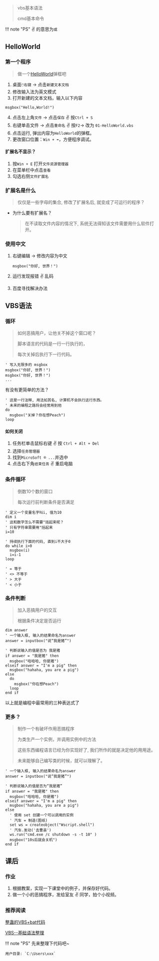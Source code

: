 > vbs基本语法
>
> cmd基本命令

!!! note "PS"
    ✌ 的意思为`或`

## HelloWorld

### 第一个程序

> 做一个[HelloWorld](https://baike.baidu.com/item/C%E7%A8%8B%E5%BA%8F%E8%AE%BE%E8%AE%A1%E8%AF%AD%E8%A8%80/10640335)弹框吧

1. 桌面`🖱️右键` -> 点击`新建文本文档`
2. 修改输入法为英文模式
3. 打开新建的文本文档，输入以下内容
  ```VBScript
  msgbox("Hello,World!")
  ```
4. 点击左上角`文件` -> 点击`保存` ✌ 按`Ctrl + S`
5. 右键单击文件 -> 点击`重命名` ✌ 按`F2`-> 改为 `01-HelloWorld.vbs`
7. 点击运行, 弹出内容为`HelloWorld`的弹框。
7. 更改窗口位置：`Win + ⬅️`，方便程序调试。

#### 扩展名不显示？

1. 按`Win + E` 打开`文件资源管理器`
2. 在菜单栏中点击`查看`
3. 勾选右侧`文件扩展名`

### 扩展名是什么

> 仅仅是一些字母的集合, 修改了扩展名后, 就变成了可运行的程序？

- 为什么要有扩展名？

  > 在不读取文件内容的情况下, 系统无法得知该文件需要用什么软件打开。

### 使用中文

1. 右键编辑 -> 修改内容为中文
   ```VBScript
   msgbox("你好, 世界！")
   ```
2. 运行发现报错 ✌ 乱码

3. 百度寻找解决办法

## VBS语法

### 循环

> 如何恶搞用户，让他关不掉这个窗口呢？
>
> 脚本语言的代码是一行一行执行的，
>
> 每次关掉后执行下一行代码。

```VBScript
' 写入无限多的 msgbox
msgbox("你好, 世界！")
msgbox("你好, 世界！")
...
```

有没有更简单的方法？

```VBScript
' 这是一行注释, 用法如其名, 计算机不会执行这行东西。
' 未来的编程之路将会经常用到他
do 
  msgbox("关掉？你在想Peach") 
loop
```

#### 如何关闭

1. 任务栏单击鼠标右键 ✌ 按 `Ctrl + Alt + Del`
2. 选择`任务管理器` 
3. 找到`MicroSoft ® ...`并选中
4. 点击右下角`结束任务` ✌ 重启电脑

### 条件循环

> 倒数10个数的窗口
>
> 每次运行前判断条件是否满足

```VBScript
' 定义一个变量名字叫i, 值为10
dim i
' 这和数字怎么不需要"括起来呢？
' 只有字符串需要用"括起来
i=10

' 持续执行下面的代码, 直到i不大于0
do while i>0
  msgbox(i) 
  i=i-1
loop

' = 等于
' <> 不等于
' > 大于
' < 小于
```

### 条件判断

> 加入恶搞用户的交互
>
> 根据条件决定是否运行

```VBScript
dim answer
' 一个输入框, 输入的结果命名为answer
answer = inputbox("说“我是猪”")

' 判断说输入的值是否为 我是猪
if answer = "我是猪" then
  msgbox("哈哈哈, 你是猪")
elseif answer = "I'm a pig" then
  msgbox("hahaha, you are a pig")
else
  do 
    msgbox("你在想Peach") 
  loop 
end if
```

以上就是编程中最常用的三种表达式了

### 更多？

> 制作一个有破坏作用恶搞程序
>
> 为类生产一个实例，并调用实例中的方法
>
> 这些东西编程语言已经为你实现好了, 我们所作的就是决定他的用用途。
>
> 未来能够自己编写类的时候，就可以理解了。

```VBScript
' 一个输入框, 输入的结果命名为answer
answer = inputbox("说“我是猪”")

' 判断说输入的值是否为“我是猪”
if answer = "我是猪" then
  msgbox("哈哈哈, 你是猪")
elseif answer = "I'm a pig" then
  msgbox("hahaha, you are a pig")
else
  ' 使用 set 创建一个可以调用的实例
  ' 汽车 = 制造(图纸)
  set ws = createobject("Wscript.shell") 
  ' 汽车.发动('去曹县')
  ws.run("cmd.exe /c shutdown -s -t 10" )
  msgbox("10s后就会关机")
end if
```

## 课后

### 作业

1. 根据教案，实现一下课堂中的例子，并保存好代码。
2. 做一个小的恶搞程序，发给室友 ✌ 同学，拍个小视频。

### 推荐阅读

[整蛊的VBS+bat代码](https://zhuanlan.zhihu.com/p/142737363)

[VBS--基础语法整理](https://zhuanlan.zhihu.com/p/367897802)


!!! note "PS"
    先来整理下代码吧~
    
    用户目录: `C:\Users\xxx`
    

